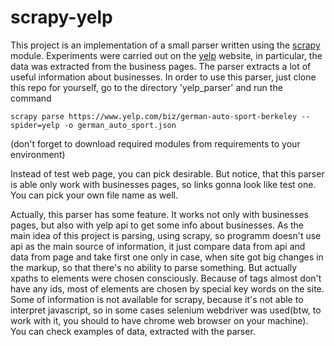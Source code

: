 # scrapy-yelp
  This project is an implementation of a small parser written using the [scrapy](https://docs.scrapy.org/en/latest/index.html) module. Experiments were carried out on the [yelp](https://www.yelp.com/) website, in particular, the data was extracted from the business pages. The parser extracts a lot of useful information about businesses.
  In order to use this parser, just clone this repo for yourself, go to the directory 'yelp_parser' and run the command 
  
`scrapy parse https://www.yelp.com/biz/german-auto-sport-berkeley --spider=yelp -o german_auto_sport.json`

(don't forget to download required modules from requirements to your environment)

Instead of test web page, you can pick desirable. But notice, that this parser is able only work with businesses pages, so links gonna look like test one. You can pick your own file name as well.

  Actually, this parser has some feature. It works not only with businesses pages, but also with yelp api to get some info about businesses. As the main idea of this project is parsing, using scrapy, so programm doesn't use api as the main source of information, it just compare data from api and data from page and take first one only in case, when site got big changes in the markup, so that there's no ability to parse something. But actually xpaths to elements were chosen consciously. Because of tags almost don't have any ids, most of elements are chosen by special key words on the site. Some of information is not available for scrapy, because it's not able to interpret javascript, so in some cases selenium webdriver was used(btw, to work with it, you should to have chrome web browser on your machine). You can check examples of data, extracted with the parser.
